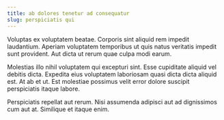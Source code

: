 ```yaml
---
title: ab dolores tenetur ad consequatur
slug: perspiciatis qui
---
```


Voluptas ex voluptatem beatae. Corporis sint aliquid rem impedit laudantium. Aperiam voluptatem temporibus ut quis natus veritatis impedit sunt provident. Aut dicta ut rerum quae culpa modi earum.

Molestias illo nihil voluptatem qui excepturi sint. Esse cupiditate aliquid vel debitis dicta. Expedita eius voluptatem laboriosam quasi dicta dicta aliquid est. At ab et ut. Est molestiae possimus velit error dolore suscipit perspiciatis itaque labore.

Perspiciatis repellat aut rerum. Nisi assumenda adipisci aut ad dignissimos cum aut at. Similique et itaque enim.
